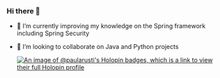 ### Hi there 👋

- 🌱 I’m currently improving my knowledge on the Spring framework including Spring Security
- 👯 I’m looking to collaborate on Java and Python projects

  [![An image of @paularusti's Holopin badges, which is a link to view their full Holopin profile](https://holopin.me/paularusti)](https://holopin.io/@paularusti)

<!--
**paula-rusti/paula-rusti** is a ✨ _special_ ✨ repository because its `README.md` (this file) appears on your GitHub profile.

Here are some ideas to get you started:

- 🔭 I’m currently working on ...
- 🌱 I’m currently learning ...
- 👯 I’m looking to collaborate on ...
- 🤔 I’m looking for help with ...
- 💬 Ask me about ...
- 📫 How to reach me: ...
- 😄 Pronouns: ...
- ⚡ Fun fact: ...
-->




